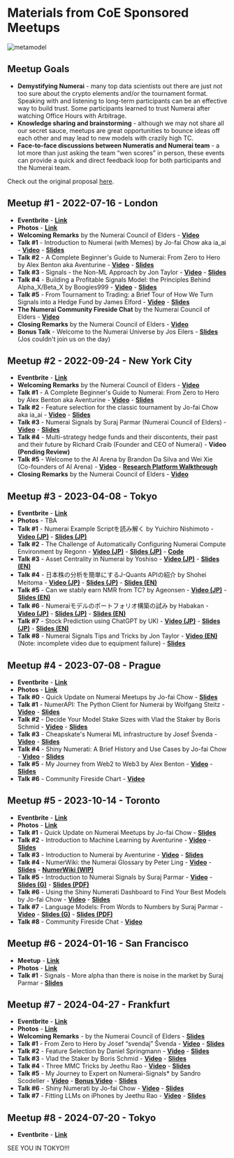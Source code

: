 # Materials from CoE Sponsored Meetups

![metamodel](https://i.ibb.co/stHGyLH/the-meta-model-v1-1000px.jpg)


## Meetup Goals

- **Demystifying Numerai** - many top data scientists out there are just not too sure about the crypto elements and/or the tournament format. Speaking with and listening to long-term participants can be an effective way to build trust. Some participants learned to trust Numerai after watching Office Hours with Arbitrage.
- **Knowledge sharing and brainstorming** - although we may not share all our secret sauce, meetups are great opportunities to bounce ideas off each other and may lead to new models with crazily high TC.
- **Face-to-face discussions between Numeratis and Numerai team** - a lot more than just asking the team “wen scores” in person, these events can provide a quick and direct feedback loop for both participants and the Numerai team.

Check out the original proposal [here](https://forum.numer.ai/t/proposal-around-the-world-with-numeratis/5301).


## Meetup #1 - 2022-07-16 - London

- **Eventbrite** - [**Link**](https://www.eventbrite.com/e/numerai-community-meetuphackathon-tickets-353999751787)
- **Photos** - [**Link**](https://drive.google.com/drive/folders/1iIBlh_jlUdi-fa1x4Lhrw9SmmrZWXQxq?usp=sharing)
- **Welcoming Remarks** by the Numerai Council of Elders - [**Video**](https://youtu.be/OSNcORSyzt8)
- **Talk #1** - Introduction to Numerai (with Memes) by Jo-fai Chow aka ia_ai - [**Video**](https://youtu.be/ufctsCFxUeg) - [**Slides**](https://drive.google.com/file/d/1B3eD91fFdPwYCJpXI6wpSKUY9RewJhdQ/view?usp=sharing)
- **Talk #2** - A Complete Beginner's Guide to Numerai: From Zero to Hero by Alex Benton aka Aventurine - [**Video**](https://youtu.be/PM6kJiBHhqk) - [**Slides**](https://drive.google.com/file/d/1O-BR8MNNajqKs38GZrp9Cljo-eMNcT7e/view?usp=sharing)
- **Talk #3** - Signals - the Non-ML Approach by Jon Taylor - [**Video**](https://youtu.be/cEAd6WDVmPg)  - [**Slides**](https://drive.google.com/file/d/1-jp937ZfuPOTF4s3ED32ifNTXGF6ELBY/view?usp=sharing)
- **Talk #4** - Building a Profitable Signals Model: the Principles Behind Alpha_X/Beta_X by Boogies999 - [**Video**](https://youtu.be/GRyCBp27WG4) - [**Slides**](https://drive.google.com/file/d/1tcNxwlqCDfNpaZwW2ZRnaG-yHGCdVLPE/view?usp=sharing)
- **Talk #5** - From Tournament to Trading: a Brief Tour of How We Turn Signals into a Hedge Fund by James Elford - [**Video**](https://youtu.be/qCzLpF652dU) - [**Slides**](https://drive.google.com/file/d/1-9zLcLMWpqy_NKCg4o0zQwgm4UaPYEgq/view?usp=sharing)
- **The Numerai Community Fireside Chat** by the Numerai Council of Elders - [**Video**](https://youtu.be/gcE6Zt1_fzc)
- **Closing Remarks** by the Numerai Council of Elders - [**Video**](https://youtu.be/YQ-6fmCwl7g)
- **Bonus Talk** - Welcome to the Numerai Universe by Jos Eilers - [**Slides**](https://drive.google.com/file/d/1uAG79B-EUcJD9OL4o6Nxikhx_hoBI2R3/view?usp=sharing) (Jos couldn't join us on the day)


## Meetup #2 - 2022-09-24 - New York City

- **Eventbrite** - [**Link**](https://www.eventbrite.com/e/numerai-community-nyc-meetup-tickets-415623841097)
- **Welcoming Remarks** by the Numerai Council of Elders - [**Video**](https://youtu.be/4XIRDwQ7yMA)
- **Talk #1** - A Complete Beginner's Guide to Numerai: From Zero to Hero by Alex Benton aka Aventurine - [**Video**](https://youtu.be/NGstYxU9N6I) - [**Slides**](https://drive.google.com/file/d/1F9wXKq3tmV3Ut-2nDiN3PgfUwFXFL2OR/view?usp=sharing)
- **Talk #2** - Feature selection for the classic tournament by Jo-fai Chow aka ia_ai - [**Video**](https://youtu.be/AHZRVOpxM9A) - [**Slides**](https://drive.google.com/file/d/1yMTAVq6ozn80VEBOwjsswFI5arDF6weG/view?usp=sharing)
- **Talk #3** - Numerai Signals by Suraj Parmar (Numerai Council of Elders) - [**Video**](https://www.youtube.com/watch?v=Avlhv-IgW58) - [**Slides**](https://tinyurl.com/signals-nyc)
- **Talk #4** - Multi-strategy hedge funds and their discontents, their past and their future by Richard Craib (Founder and CEO of Numerai) - **Video (Pending Review)**
- **Talk #5** - Welcome to the AI Arena by Brandon Da Silva and Wei Xie (Co-founders of AI Arena) - [**Video**](https://www.youtube.com/watch?v=8MpoXL3V4c4) - [**Research Platform Walkthrough**](https://www.youtube.com/watch?v=WC5pKpZzFXo)
- **Closing Remarks** by the Numerai Council of Elders - [**Video**](https://www.youtube.com/watch?v=zP-QnyGJqMA)


## Meetup #3 - 2023-04-08 - Tokyo

- **Eventbrite** - [**Link**](https://www.eventbrite.co.uk/e/numerai-community-tokyo-meetup-tickets-532632938457)
- **Photos** - TBA
- **Talk #1** - Numerai Example Scriptを読み解く by Yuichiro Nishimoto - [**Video (JP)**](https://youtu.be/kwV75VshPGU) - [**Slides (JP)**](https://drive.google.com/file/d/1b_rtjEbxkYE8hqAiLQfa_4NNrgqJIayB/view?usp=sharing)
- **Talk #2** - The Challenge of Automatically Configuring Numerai Compute Environment by Regonn - [**Video (JP)**](https://youtu.be/O1keui8pGFM) - [**Slides (JP)**](https://speakerdeck.com/regonn/the-challenge-of-automatically-configuring-numerai-compute-environment) - [**Code**](https://github.com/regonn/numerai-gcf-terraform)
- **Talk #3** - Asset Centrality in Numerai by Yoshiso - [**Video (JP)**](https://youtu.be/qPN_ZxCio-Q) - [**Slides (EN)**](https://drive.google.com/file/d/1R_ocz_oiu8PZBWMg5Z8jW2mQXYRFe2KW/view?usp=sharing)
- **Talk #4** - 日本株の分析を簡単にするJ-Quants APIの紹介 by Shohei Meitoma - [**Video (JP)**](https://youtu.be/oZGkKHCc3ww) - [**Slides (JP)**](https://drive.google.com/file/d/1Gcrtotq4MGE2sBxPS8ilDb19QdgbPdNT/view?usp=sharing) - [**Slides (EN)**](https://drive.google.com/file/d/1ZKofcfuWuz1SX_lQyTBcL9Mt8rGsoyA7/view?usp=sharing)
- **Talk #5** - Can we stably earn NMR from TC? by Ageonsen - [**Video (JP)**](https://youtu.be/pZLELHaFQ6k) - [**Slides (EN)**](https://drive.google.com/file/d/15M4N1w72pVVTu4FqCCn5IpJL8pl_nrcW/view?usp=sharing)
- **Talk #6** - Numeraiモデルのポートフォリオ構築の試み by Habakan - [**Video (JP)**](https://youtu.be/1LpD8FstuRA) - [**Slides (JP)**](https://drive.google.com/file/d/1g1Whf0EQUMEXRlt0RL0zweP8IXWhpkkk/view?usp=sharing) - [**Slides (EN)**](https://drive.google.com/file/d/1kKFvLWAZdsFD_FoHCT_pmQbtPE158ggw/view?usp=sharing)
- **Talk #7** - Stock Prediction using ChatGPT by UKI - [**Video (JP)**](https://youtu.be/wgD3RJKApE4) - [**Slides (JP)**](https://drive.google.com/file/d/1zqvzig2fg40mdnRu4XcQGJen41HeGuc8/view?usp=sharing) - [**Slides (EN)**](https://drive.google.com/file/d/1J3udWTgwuWWBlOOU0_sprGjOeLm4GKy6/view?usp=sharing)
- **Talk #8** - Numerai Signals Tips and Tricks by Jon Taylor - [**Video (EN)**](https://youtu.be/HaSePHyLoGk) (Note: incomplete video due to equipment failure) - [**Slides**](https://drive.google.com/file/d/1TKiIhOm9MFWnxy3Z3KWsv9ymihCvnmVR/view?usp=sharing)


## Meetup #4 - 2023-07-08 - Prague

- **Eventbrite** - [**Link**](https://www.eventbrite.co.uk/e/numerai-community-prague-meetup-tickets-632910962727)
- **Photos** - [**Link**](https://drive.google.com/drive/folders/1kHjWfgO8Fii_t-EZZRvNZ56_IikQHmYL?usp=sharing)
- **Talk #0** - Quick Update on Numerai Meetups by Jo-fai Chow - [**Slides**](https://drive.google.com/file/d/1RfkGAP-KTJiAMGvWIVPaPjVOxHyVcjsu/view?usp=sharing)
- **Talk #1** - NumerAPI: The Python Client for Numerai by Wolfgang Steitz - [**Video**](https://youtu.be/fjuG37w9dQ4) - [**Slides**](https://drive.google.com/file/d/1F_RtGB30QR3EjYVjAtO5hV4C6HzL2l7u/view?usp=sharing)
- **Talk #2** - Decide Your Model Stake Sizes with Vlad the Staker by Boris Schmid - [**Video**](https://youtu.be/nZMkP6m-MMI) - [**Slides**](https://drive.google.com/file/d/1_oW9H7HOMK1cKisoBbfVZkFUmkNdhlWv/view?usp=sharing)
- **Talk #3** - Cheapskate's Numerai ML infrastructure by Josef Švenda - [**Video**](https://youtu.be/cVIjdWHcSjQ) - [**Slides**](https://docs.google.com/presentation/d/1VjhO-FWbRVv5zin5hFFpmYngmmwO_2Q4/edit?usp=sharing&ouid=118362151408247495566&rtpof=true&sd=true)
- **Talk #4** - Shiny Numerati: A Brief History and Use Cases by Jo-fai Chow - [**Video**](https://youtu.be/MlN8XpWVZPA) - [**Slides**](https://drive.google.com/file/d/1xP2-a3BPBLWYlP7y_na1_DUlFEOtRMYu/view?usp=sharing)
- **Talk #5** - My Journey from Web2 to Web3 by Alex Benton - [**Video**](https://youtu.be/QQcC5U5NAFY) - [**Slides**](https://drive.google.com/file/d/1lfLPGJvrxtwOeMzbdemEcY-YjZ_mh0Rx/view?usp=sharing)
- **Talk #6** - Community Fireside Chart - [**Video**](https://youtu.be/DEeUzMoRZrU)



## Meetup #5 - 2023-10-14 - Toronto

- **Eventbrite** - [**Link**](https://www.eventbrite.co.uk/e/numerai-community-toronto-meetup-tickets-709459250717)
- **Photos** - [**Link**](https://drive.google.com/drive/folders/1iGY5hdIYhEJ_lqwFvGcNnmWaL1CKo4WG)
- **Talk #1** - Quick Update on Numerai Meetups by Jo-fai Chow - [**Slides**](https://drive.google.com/file/d/10GhcE2gFnVPtN8H4fU07DwVSCmuuhqNq/view)
- **Talk #2** - Introduction to Machine Learning by Aventurine - [**Video**](https://youtu.be/VME57SnQMdk) - [**Slides**](https://drive.google.com/file/d/1MQ_XTcMA8WsPyoGgJIxzXParRH18L4u6/view)
- **Talk #3** - Introduction to Numerai by Aventurine - [**Video**](https://youtu.be/OS0781jQkCw) - [**Slides**](https://drive.google.com/file/d/14Kl4FogzaCGiTZjybweshwljk5UaCWNm/view)
- **Talk #4** - NumerWiki: the Numerai Glossary by Peter Ling - [**Video**](https://youtu.be/EtQY3PP8fd4) - [**Slides**](https://drive.google.com/file/d/1RXRBGAmAws4WvQEDixUbneViCUnC5pHt/view) - [**NumerWiki (WIP)**](https://sturdy-hugger-07e.notion.site/d7ac1e054e534ca3bfdc795a56deda7a?v=6e47c569559747488c673a0be444b744)
- **Talk #5** - Introduction to Numerai Signals by Suraj Parmar - [**Video**](https://youtu.be/KO-Lowzhnl8) - [**Slides (G)**](https://tinyurl.com/signals-toronto-23) - [**Slides (PDF)**](https://drive.google.com/file/d/1rQ89dYoccBVaEOsi4PJi8KD5PRtT3mkQ/view)
- **Talk #6** - Using the Shiny Numerati Dashboard to Find Your Best Models by Jo-fai Chow - [**Video**](https://youtu.be/tyRL38l1a9o) - [**Slides**](https://drive.google.com/file/d/1oISKsa1zJdYQqjdkDB66OHHWgqbrQv-_/view)
- **Talk #7** - Language Models: From Words to Numbers by Suraj Parmar - [**Video**](https://youtu.be/ZWVedLLok3k) - [**Slides (G)**](https://tinyurl.com/lm-toronto) - [**Slides (PDF)**](https://drive.google.com/file/d/1zAXvVySbDqjVEcAGpAhrNnaCHneZiwgv/view)
- **Talk #8** - Community Fireside Chat - [**Video**](https://youtu.be/3q1krqrmZqQ)


## Meetup #6 - 2024-01-16 - San Francisco

- **Meetup** - [**Link**](https://www.meetup.com/noisebridge/events/rmhmhtygccbvb/)
- **Photos** - [**Link**](https://drive.google.com/drive/folders/1ADpkhBEX64yoeQzv1JF0RcfI9Wu11nhr)
- **Talk #1** - Signals - More alpha than there is noise in the market by Suraj Parmar - [**Slides**](http://tinyurl.com/signals-sf)


## Meetup #7 - 2024-04-27 - Frankfurt

- **Eventbrite** - [**Link**](https://www.eventbrite.co.uk/e/numerai-community-frankfurt-meetup-tickets-807200557597)
- **Photos** - [**Link**](https://drive.google.com/drive/folders/1hkn4RbHhYNx_fumeUcGPE3h7eF01Gekj)
- **Welcoming Remarks** - by the Numerai Council of Elders - [**Slides**](https://drive.google.com/file/d/1zj4WFTNNbWvdH6mkTpqB5tRBdx2mRy07/view)
- **Talk #1** - From Zero to Hero by Josef “svendaj” Švenda - [**Video**](https://youtu.be/tKmDK3gH1H8) - [**Slides**](https://drive.google.com/file/d/1PsfIL_yBXFC_kBEohmZSzQ1BVfhmEIfO/view)
- **Talk #2** - Feature Selection by Daniel Springmann - [**Video**](https://youtu.be/UaKJOA4Fo_Q) - [**Slides**](https://drive.google.com/file/d/1gGI619YWLxJ11_I0P_EQIeMV7rbTlnz1/view)
- **Talk #3** - Vlad the Staker by Boris Schmid - [**Video**](https://youtu.be/m7HXfAEBe3g) - [**Slides**](https://drive.google.com/file/d/11IYX9Oi0_152twsttlwFvT5rzGKF58Mq/view)
- **Talk #4** - Three MMC Tricks by Jeethu Rao - [**Video**](https://youtu.be/62QN9FQH6DU) - [**Slides**](https://drive.google.com/file/d/1FmTwOvH-BmvIWgVKPrHnCBUSnVJQJOU4/view)
- **Talk #5** - My Journey to Expert on Numerai-Signals* by Sandro Scodeller - [**Video**](https://youtu.be/X74FJWgNGZQ) - [**Bonus Video**](https://youtu.be/tluvcvXgC0M) - [**Slides**](https://drive.google.com/file/d/15PiEyRPDerS95VQdXDuYrXqBEX8dna2S/view)
- **Talk #6** - Shiny Numerati by Jo-fai Chow - [**Video**](https://youtu.be/x7b_9IOi9BI) - [**Slides**](https://drive.google.com/file/d/18wYBaeHGI5T5ssgkze6CoLOU2MALoJfB/view)
- **Talk #7** - Fitting LLMs on iPhones by Jeethu Rao - [**Video**](https://youtu.be/TR4l5r7wOxs) - [**Slides**](https://drive.google.com/file/d/1rYc9wD1d0-t58nl90H2t0Sd4tu9Lrzlr/view)


## Meetup #8 - 2024-07-20 - Tokyo

- **Eventbrite** - [**Link**](https://www.eventbrite.co.uk/e/numerai-community-tokyo-meetup-2024-tickets-899734789977)

SEE YOU IN TOKYO!!!
